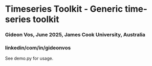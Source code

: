 # Timeseries Toolkit - Generic time-series toolkit
### Gideon Vos, June 2025, James Cook University, Australia
### linkedin/com/in/gideonvos

See demo.py for usage.
